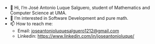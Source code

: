 - 👋 Hi, I’m José Antonio Luque Salguero, student of Mathematics and Computer Science at UMA.
- 👀 I’m interested in Software Development and pure math.
- 📫 How to reach me:
   - Email: joseantonioluquesalguero1212@gmail.com
   - Linkedin: https://www.linkedin.com/in/joseantonioluque/

<!---
joseantoniols1212/joseantoniols1212 is a ✨ special ✨ repository because its `README.md` (this file) appears on your GitHub profile.
You can click the Preview link to take a look at your changes.
--->
